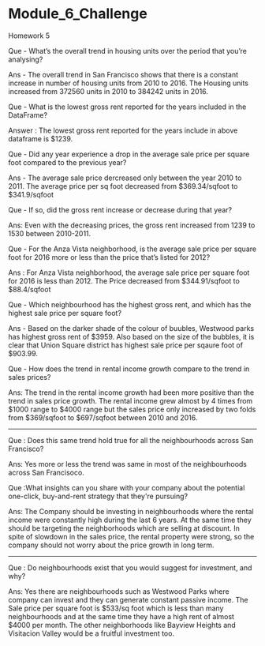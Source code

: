 # Module_6_Challenge
Homework 5


Que - What’s the overall trend in housing units over the period that you’re analysing?

Ans - The overall trend in San Francisco shows that there is a constant increase in number of housing units from 2010 to 2016.
The Housing units increased from 372560 units in 2010 to 384242 units in 2016.

Que - What is the lowest gross rent reported for the years included in the DataFrame?

Answer : The lowest gross rent reported for the years include in above dataframe is $1239.

Que - Did any year experience a drop in the average sale price per square foot compared to the previous year?

Ans - The average sale price dercreased only between the year 2010 to 2011. The average price per sq foot decreased from 
$369.34/sqfoot to $341.9/sqfoot

Que - If so, did the gross rent increase or decrease during that year?

Ans: Even with the decreasing prices, the gross rent increased from 1239 to 1530 between 2010-2011. 

Que - For the Anza Vista neighborhood, is the average sale price per square foot for 2016 more or less than the price that’s listed for 2012?

Ans : For Anza Vista neighborhood, the average sale price per square foot for 2016 is less than 2012. The Price decreased from $344.91/sqfoot to $88.4/sqfoot

Que - Which neighbourhood has the highest gross rent, and which has the highest sale price per square foot?

Ans - Based on the darker shade of the colour of buubles, Westwood parks has highest gross rent of $3959. 
Also based on the size of the bubbles, it is clear that Union Square district has highest sale price per sqaure foot of $903.99.

Que - How does the trend in rental income growth compare to the trend in sales prices? 

Ans: The trend in the rental income growth had been more positive than the trend in sales price growth.
The rental income grew almost by 4 times from $1000 range to $4000 range but the sales price only increased  by two folds from $369/sqfoot to $697/sqfoot between 2010 and 2016.

---------------------------------------------------------------------------------------------------

Que : Does this same trend hold true for all the neighbourhoods across San Francisco?

Ans: Yes more or less the trend was same in most of the neighbourhoods across San Francisoco.

Que :What insights can you share with your company about the potential one-click, buy-and-rent strategy that they're pursuing? 

Ans: The Company should be investing in neighbourhoods where the rental income were constantly high during the last 6 years. At the same time they should be targeting the neighborhoods which are selling at discount. 
In spite of slowdown in the sales price, the rental property were strong, so the company should not worry about the price growth in long term. 

-------------------------------------------------------------------------------------------------------

Que : Do neighbourhoods exist that you would suggest for investment, and why?

Ans: Yes there are neighbourhoods such as Westwood Parks where company can invest and they can generate constant passive income.
The Sale price per square foot is $533/sq foot which is less than many neighbourhoods and at the same time they have a high rent of almost $4000 per month.
The other neighborhoods like Bayview Heights and Visitacion Valley would be a fruitful investment too.